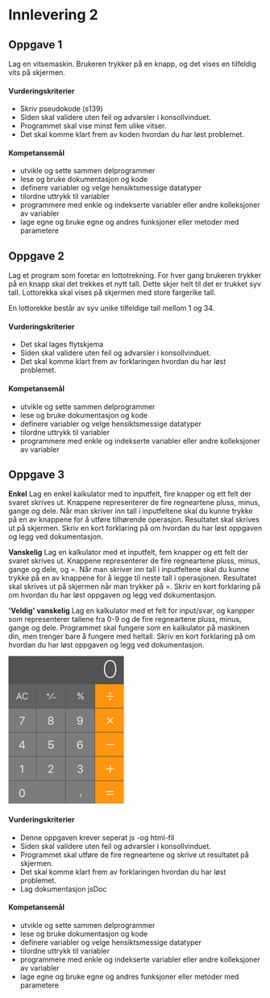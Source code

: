 # Innlevering 2

## Oppgave 1

Lag en vitsemaskin. Brukeren trykker på en knapp, og det vises en tilfeldig vits på skjermen.

#### Vurderingskriterier

* Skriv pseudokode (s139)
* Siden skal validere uten feil og advarsler i konsollvinduet.
* Programmet skal vise minst fem ulike vitser.
* Det skal komme klart frem av koden hvordan du har løst problemet.

#### Kompetansemål

* utvikle og sette sammen delprogrammer
* lese og bruke dokumentasjon og kode
* definere variabler og velge hensiktsmessige datatyper
* tilordne uttrykk til variabler
* programmere med enkle og indekserte variabler eller andre kolleksjoner av variabler
* lage egne og bruke egne og andres funksjoner eller metoder med parametere


## Oppgave 2

Lag et program som foretar en lottotrekning. For hver gang brukeren trykker på en knapp skal det trekkes et nytt tall. Dette skjer helt til det er trukket syv tall. Lottorekka skal vises på skjermen med store fargerike tall.

En lottorekke består av syv unike tilfeldige tall mellom 1 og 34.

#### Vurderingskriterier

* Det skal lages flytskjema
* Siden skal validere uten feil og advarsler i konsollvinduet.
* Det skal komme klart frem av forklaringen hvordan du har løst problemet.

#### Kompetansemål

* utvikle og sette sammen delprogrammer
* lese og bruke dokumentasjon og kode
* definere variabler og velge hensiktsmessige datatyper
* tilordne uttrykk til variabler
* programmere med enkle og indekserte variabler eller andre kolleksjoner av variabler

## Oppgave 3

**Enkel**
Lag en enkel kalkulator med to inputfelt, fire knapper og ett felt der svaret skrives ut. Knappene representerer de fire regneartene pluss, minus, gange og dele. Når man skriver inn tall i inputfeltene skal du kunne trykke på en av knappene for å utføre tilhørende operasjon. Resultatet skal skrives ut på skjermen. Skriv en kort forklaring på om hvordan du har løst oppgaven og legg ved dokumentasjon.

**Vanskelig**
Lag en  kalkulator med et inputfelt, fem knapper og ett felt der svaret skrives ut. Knappene representerer de fire regneartene pluss, minus, gange og dele, og =. Når man skriver inn tall i inputfeltene skal du kunne trykke på en av knappene for å legge til neste tall i operasjonen. Resultatet skal skrives ut på skjermen når man trykker på =. Skriv en kort forklaring på om hvordan du har løst oppgaven og legg ved dokumentasjon.

**'Veldig' vanskelig**
Lag en  kalkulator med et felt for input/svar, og kanpper som representerer tallene fra 0-9 og de fire regneartene pluss, minus, gange og dele. Programmet skal fungere som en kalkulator på maskinen din, men trenger bare å fungere med heltall. Skriv en kort forklaring på om hvordan du har løst oppgaven og legg ved dokumentasjon.

![alt text](kalkis.png "Kalkulator")

#### Vurderingskriterier

* Denne oppgaven krever seperat js -og html-fil
* Siden skal validere uten feil og advarsler i konsollvinduet.
* Programmet skal utføre de fire regneartene og skrive ut resultatet på skjermen.
* Det skal komme klart frem av forklaringen hvordan du har løst problemet.
* Lag dokumentasjon jsDoc

#### Kompetansemål

* utvikle og sette sammen delprogrammer
* lese og bruke dokumentasjon og kode
* definere variabler og velge hensiktsmessige datatyper
* tilordne uttrykk til variabler
* programmere med enkle og indekserte variabler eller andre kolleksjoner av variabler
* lage egne og bruke egne og andres funksjoner eller metoder med parametere